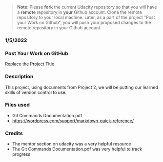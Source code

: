 >**Note**: Please **fork** the current Udacity repository so that you will have a **remote** repository in **your** Github account. Clone the remote repository to your local machine. Later, as a part of the project "Post your Work on Github", you will push your proposed changes to the remote repository in your Github account.

### 1/5/2022


### Post Your Work on GitHub
Replace the Project Title

### Description
This project, using documents from Project 2, we will be putting our learned skills of version control to use.

### Files used
* Git Commands Documentation.pdf
* https://wordpress.com/support/markdown-quick-reference/

### Credits
* The mentor section on udacity was a very helpful resource
* The Git Commands Documentation.pdf was very helpful to track progress
